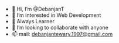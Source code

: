 - 👋 Hi, I’m @DebanjanT
- 👀 I’m interested in Web Development 
- 🌱 Always Learner
- 💞️ I’m looking to collaborate with anyone
- 📫 mail: debanjantewary.1997@gmail.com

<!---
DebanjanT/DebanjanT is a ✨ special ✨ repository because its `README.md` (this file) appears on your GitHub profile.
You can click the Preview link to take a look at your changes.
--->
